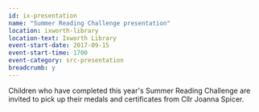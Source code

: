 ```yaml
---
id: ix-presentation
name: "Summer Reading Challenge presentation"
location: ixworth-library
location-text: Ixworth Library
event-start-date: 2017-09-15
event-start-time: 1700
event-category: src-presentation
breadcrumb: y
---
```


Children who have completed this year's Summer Reading Challenge are invited to pick up their medals and certificates from Cllr Joanna Spicer.
